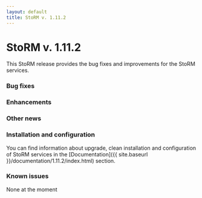 ```yaml
---
layout: default
title: StoRM v. 1.11.2
---
```


# StoRM v. 1.11.2

This StoRM release provides the bug fixes and improvements for the StoRM services.

### Bug fixes 

### Enhancements

### Other news

### Installation and configuration

You can find information about upgrade, clean installation and configuration of StoRM services in the [Documentation]({{ site.baseurl }}/documentation/1.11.2/index.html) section.

### Known issues

None at the moment

